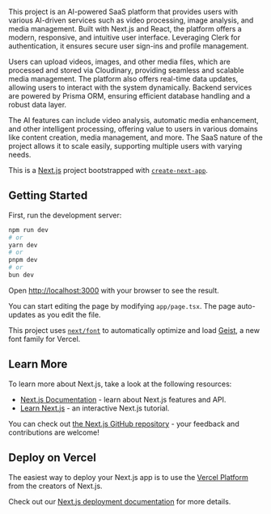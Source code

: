 This project is an AI-powered SaaS platform that provides users with various AI-driven services such as video processing, image analysis, and media management. Built with Next.js and React, the platform offers a modern, responsive, and intuitive user interface. Leveraging Clerk for authentication, it ensures secure user sign-ins and profile management.

Users can upload videos, images, and other media files, which are processed and stored via Cloudinary, providing seamless and scalable media management. The platform also offers real-time data updates, allowing users to interact with the system dynamically. Backend services are powered by Prisma ORM, ensuring efficient database handling and a robust data layer.

The AI features can include video analysis, automatic media enhancement, and other intelligent processing, offering value to users in various domains like content creation, media management, and more. The SaaS nature of the project allows it to scale easily, supporting multiple users with varying needs.








This is a [Next.js](https://nextjs.org) project bootstrapped with [`create-next-app`](https://nextjs.org/docs/app/api-reference/cli/create-next-app).

## Getting Started

First, run the development server:

```bash
npm run dev
# or
yarn dev
# or
pnpm dev
# or
bun dev
```

Open [http://localhost:3000](http://localhost:3000) with your browser to see the result.

You can start editing the page by modifying `app/page.tsx`. The page auto-updates as you edit the file.

This project uses [`next/font`](https://nextjs.org/docs/app/building-your-application/optimizing/fonts) to automatically optimize and load [Geist](https://vercel.com/font), a new font family for Vercel.

## Learn More

To learn more about Next.js, take a look at the following resources:

- [Next.js Documentation](https://nextjs.org/docs) - learn about Next.js features and API.
- [Learn Next.js](https://nextjs.org/learn) - an interactive Next.js tutorial.

You can check out [the Next.js GitHub repository](https://github.com/vercel/next.js) - your feedback and contributions are welcome!

## Deploy on Vercel

The easiest way to deploy your Next.js app is to use the [Vercel Platform](https://vercel.com/new?utm_medium=default-template&filter=next.js&utm_source=create-next-app&utm_campaign=create-next-app-readme) from the creators of Next.js.

Check out our [Next.js deployment documentation](https://nextjs.org/docs/app/building-your-application/deploying) for more details.
